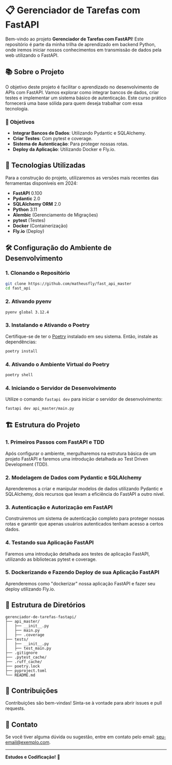 # 📋 Gerenciador de Tarefas com FastAPI

Bem-vindo ao projeto **Gerenciador de Tarefas com FastAPI**! Este repositório é parte da minha trilha de aprendizado em backend Python, onde iremos iniciar nossos conhecimentos em transmissão de dados pela web utilizando o FastAPI.

## 📚 Sobre o Projeto

O objetivo deste projeto é facilitar o aprendizado no desenvolvimento de APIs com FastAPI. Vamos explorar como integrar bancos de dados, criar testes e implementar um sistema básico de autenticação. Este curso prático fornecerá uma base sólida para quem deseja trabalhar com essa tecnologia.

### 📌 Objetivos

- **Integrar Bancos de Dados**: Utilizando Pydantic e SQLAlchemy.
- **Criar Testes**: Com pytest e coverage.
- **Sistema de Autenticação**: Para proteger nossas rotas.
- **Deploy da Aplicação**: Utilizando Docker e Fly.io.

## 🚀 Tecnologias Utilizadas

Para a construção do projeto, utilizaremos as versões mais recentes das ferramentas disponíveis em 2024:

- **FastAPI** 0.100
- **Pydantic** 2.0
- **SQLAlchemy ORM** 2.0
- **Python** 3.11
- **Alembic** (Gerenciamento de Migrações)
- **pytest** (Testes)
- **Docker** (Containerização)
- **Fly.io** (Deploy)

## 🛠️ Configuração do Ambiente de Desenvolvimento

### 1. Clonando o Repositório

```bash
git clone https://github.com/matheusfly/fast_api_master
cd fast_api
```


### 2. Ativando pyenv

```bash
pyenv global 3.12.4
```


### 3. Instalando e Ativando o Poetry

Certifique-se de ter o [Poetry](https://python-poetry.org/docs/#installation) instalado em seu sistema. Então, instale as dependências:

```bash
poetry install
```

### 4. Ativando o Ambiente Virtual do Poetry

```bash
poetry shell
```

### 4. Iniciando o Servidor de Desenvolvimento

Utilize o comando `fastapi dev` para iniciar o servidor de desenvolvimento:

```bash
fastapi dev api_master/main.py
```

## 🏗️ Estrutura do Projeto

### 1. Primeiros Passos com FastAPI e TDD

Após configurar o ambiente, mergulharemos na estrutura básica de um projeto FastAPI e faremos uma introdução detalhada ao Test Driven Development (TDD).

### 2. Modelagem de Dados com Pydantic e SQLAlchemy

Aprenderemos a criar e manipular modelos de dados utilizando Pydantic e SQLAlchemy, dois recursos que levam a eficiência do FastAPI a outro nível.

### 3. Autenticação e Autorização em FastAPI

Construiremos um sistema de autenticação completo para proteger nossas rotas e garantir que apenas usuários autenticados tenham acesso a certos dados.

### 4. Testando sua Aplicação FastAPI

Faremos uma introdução detalhada aos testes de aplicação FastAPI, utilizando as bibliotecas pytest e coverage.

### 5. Dockerizando e Fazendo Deploy de sua Aplicação FastAPI

Aprenderemos como "dockerizar" nossa aplicação FastAPI e fazer seu deploy utilizando Fly.io.

## 📂 Estrutura de Diretórios

```plaintext
gerenciador-de-tarefas-fastapi/
├── api_master/
│   ├── __init__.py
│   ├── main.py
│   ├── .coverage
├── tests/
│   ├── __init__.py
│   ├── test_main.py
├── .gitignore
├── .pytest_cache/
├── .ruff_cache/
├── poetry.lock
├── pyproject.toml
└── README.md
```

## 👥 Contribuições

Contribuições são bem-vindas! Sinta-se à vontade para abrir issues e pull requests.

## 📧 Contato

Se você tiver alguma dúvida ou sugestão, entre em contato pelo email: [seu-email@exemplo.com](mailto:seu-email@exemplo.com).

---

**Estudos e Codificação!** 🚀